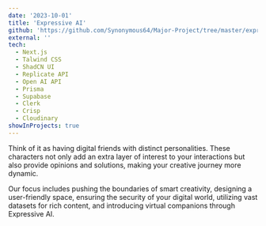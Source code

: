 ```yaml
---
date: '2023-10-01'
title: 'Expressive AI'
github: 'https://github.com/Synonymous64/Major-Project/tree/master/expressive-ai'
external: ''
tech:
  - Next.js
  - Talwind CSS
  - ShadCN UI
  - Replicate API
  - Open AI API
  - Prisma
  - Supabase
  - Clerk
  - Crisp
  - Cloudinary
showInProjects: true
---
```


Think of it as having digital friends with distinct personalities. These characters not only add an extra layer of interest to your interactions but also provide opinions and solutions, making your creative journey more dynamic.

Our focus includes pushing the boundaries of smart creativity, designing a user-friendly space, ensuring the security of your digital world, utilizing vast datasets for rich content, and introducing virtual companions through Expressive AI.
